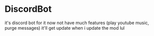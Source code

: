# DiscordBot
it's discord bot for it now not have much features (play youtube music, purge messages) it'll get update when i update the mod lul
